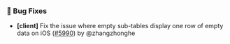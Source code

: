 ### 🐛 Bug Fixes

- **[client]** Fix the issue where empty sub-tables display one row of empty data on iOS ([#5990](https://github.com/nocobase/nocobase/pull/5990)) by @zhangzhonghe

